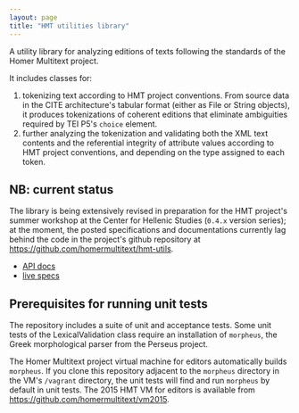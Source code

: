```yaml
---
layout: page
title: "HMT utilities library"
---
```


A utility library for analyzing editions of texts following the standards of the Homer Multitext project.


It includes classes for:

1. tokenizing text according to HMT project conventions.  From source data in the CITE architecture's tabular format (either as File or String objects), it produces tokenizations of coherent editions that eliminate ambiguities required by TEI P5's `choice` element.
2. further analyzing the tokenization and validating both the XML text contents and the referential integrity of attribute values according to HMT project conventions, and depending on the type assigned to each token.


## NB:  current status ##

The library is being extensively revised in preparation for the HMT project's summer workshop at the Center for Hellenic Studies (`0.4.x` version series);  at the moment, the posted specifications and documentations currently lag behind the code in the project's github repository at <https://github.com/homermultitext/hmt-utils>.

- [API docs](api)
- [live specs](specs/HmtUtils.html)

## Prerequisites for running unit tests ##

The repository includes a suite of unit and acceptance tests.  Some unit tests of the LexicalValidation class require an installation of `morpheus`, the Greek morphological parser from the Perseus project. 

The Homer Multitext project virtual machine for editors automatically  builds `morpheus`.  If you clone this repository adjacent to the `morpheus` directory in the VM's `/vagrant` directory, the unit tests will find and run `morpheus` by default in unit tests.  The 2015 HMT VM for editors is available from <https://github.com/homermultitext/vm2015>.
